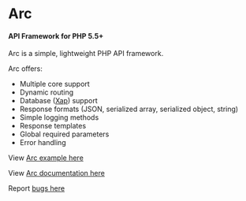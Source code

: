 # Arc
#### API Framework for PHP 5.5+
Arc is a simple, lightweight PHP API framework.

Arc offers:
- Multiple core support
- Dynamic routing
- Database ([Xap](https://github.com/shayanderson/xap)) support
- Response formats (JSON, serialized array, serialized object, string)
- Simple logging methods
- Response templates
- Global required parameters
- Error handling

View [Arc example here](https://github.com/shayanderson/arc/wiki/1.-Getting-Started#example)

View [Arc documentation here](https://github.com/shayanderson/arc/wiki)

Report [bugs here](http://www.shayanderson.com/contact)